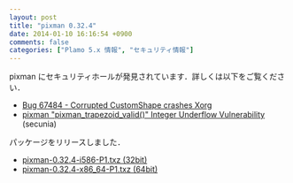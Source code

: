 ```yaml
---
layout: post
title: "pixman 0.32.4"
date: 2014-01-10 16:16:54 +0900
comments: false
categories: ["Plamo 5.x 情報", "セキュリティ情報"]
---
```


pixman にセキュリティホールが発見されています．詳しくは以下をご覧ください．

* [Bug 67484 - Corrupted CustomShape crashes Xorg](https://bugs.freedesktop.org/show_bug.cgi?id=67484)
* [pixman "pixman_trapezoid_valid()" Integer Underflow Vulnerability](http://secunia.com/advisories/55661/) (secunia)

パッケージをリリースしました．

* [pixman-0.32.4-i586-P1.txz (32bit)](ftp://plamo.linet.gr.jp/pub/Plamo-5.x/x86/plamo/02_x11/pixman-0.32.4-i586-P1.txz)
* [pixman-0.32.4-x86_64-P1.txz (64bit)](ftp://plamo.linet.gr.jp/pub/Plamo-5.x/x86_64/plamo/02_x11/pixman-0.32.4-x86_64-P1.txz)